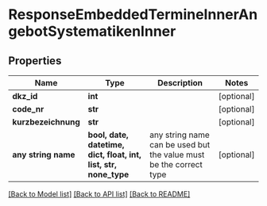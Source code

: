 # ResponseEmbeddedTermineInnerAngebotSystematikenInner


## Properties
Name | Type | Description | Notes
------------ | ------------- | ------------- | -------------
**dkz_id** | **int** |  | [optional] 
**code_nr** | **str** |  | [optional] 
**kurzbezeichnung** | **str** |  | [optional] 
**any string name** | **bool, date, datetime, dict, float, int, list, str, none_type** | any string name can be used but the value must be the correct type | [optional]

[[Back to Model list]](../README.md#documentation-for-models) [[Back to API list]](../README.md#documentation-for-api-endpoints) [[Back to README]](../README.md)


